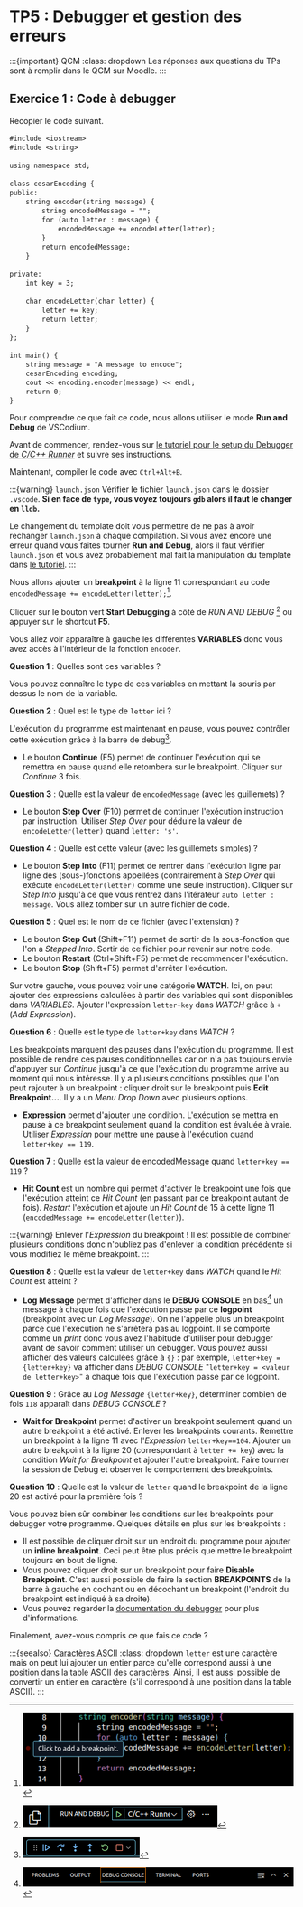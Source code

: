 # TP5 : Debugger et gestion des erreurs

:::{important} QCM
:class: dropdown
Les réponses aux questions du TPs sont à remplir dans le QCM sur Moodle.
:::

## Exercice 1 : Code à debugger

Recopier le code suivant.

```{code} cpp
#include <iostream>
#include <string>

using namespace std;

class cesarEncoding {
public:
    string encoder(string message) {
        string encodedMessage = "";
        for (auto letter : message) {
            encodedMessage += encodeLetter(letter);
        }
        return encodedMessage;
    }

private:
    int key = 3;

    char encodeLetter(char letter) {
        letter += key;
        return letter;
    }
};

int main() {
    string message = "A message to encode";
    cesarEncoding encoding;
    cout << encoding.encoder(message) << endl;
    return 0;
}
```

Pour comprendre ce que fait ce code, nous allons utiliser le mode **Run and Debug** de VSCodium.

Avant de commencer, rendez-vous sur [le tutoriel pour le setup du Debugger de *C/C++ Runner*](#vscodium-debugger) et suivre ses instructions.

Maintenant, compiler le code avec `Ctrl+Alt+B`.

:::{warning} `launch.json`
Vérifier le fichier `launch.json` dans le dossier `.vscode`. **Si en face de `type`, vous voyez toujours `gdb` alors il faut le changer en `lldb`.** 

Le changement du template doit vous permettre de ne pas à avoir rechanger `launch.json` à chaque compilation. Si vous avez encore une erreur quand vous faites tourner **Run and Debug**, alors il faut vérifier `launch.json` et vous avez probablement mal fait la manipulation du template dans [le tutoriel](#vscodium-debuuger).
:::

Nous allons ajouter un **breakpoint** à la ligne 11 correspondant au code `encodedMessage += encodeLetter(letter);`[^breakpoint].

[^breakpoint]: ![Breakpoint](../images/breakpoint.png)

Cliquer sur le bouton vert **Start Debugging** à côté de *RUN AND DEBUG* [^start_debugging] ou appuyer sur le shortcut **F5**.

[^start_debugging]: ![Start Debugging](../images/start-debugging.png)

Vous allez voir apparaître à gauche les différentes **VARIABLES** donc vous avez accès à l'intérieur de la fonction `encoder`.

**Question 1** : Quelles sont ces variables ?

Vous pouvez connaître le type de ces variables en mettant la souris par dessus le nom de la variable.

**Question 2** : Quel est le type de `letter` ici ?

L'exécution du programme est maintenant en pause, vous pouvez contrôler cette exécution grâce à la barre de debug[^debug_bar].
- Le bouton **Continue** (F5) permet de continuer l'exécution qui se remettra en pause quand elle retombera sur le breakpoint. Cliquer sur *Continue* 3 fois.

**Question 3** : Quelle est la valeur de `encodedMessage` (avec les guillemets) ?

- Le bouton **Step Over** (F10) permet de continuer l'exécution instruction par instruction. Utiliser *Step Over* pour déduire la valeur de `encodeLetter(letter)` quand `letter: 's'`. 

**Question 4** : Quelle est cette valeur (avec les guillemets simples) ?

- Le bouton **Step Into** (F11) permet de rentrer dans l'exécution ligne par ligne des (sous-)fonctions appellées (contrairement à *Step Over* qui exécute `encodeLetter(letter)` comme une seule instruction). Cliquer sur *Step Into* jusqu'à ce que vous rentrez dans l'itérateur `auto letter : message`. Vous allez tomber sur un autre fichier de code.

**Question 5** : Quel est le nom de ce fichier (avec l'extension) ?

- Le bouton **Step Out** (Shift+F11) permet de sortir de la sous-fonction que l'on a *Stepped Into*. Sortir de ce fichier pour revenir sur notre code.
- Le bouton **Restart** (Ctrl+Shift+F5) permet de recommencer l'exécution.
- Le bouton **Stop** (Shift+F5) permet d'arrêter l'exécution.

Sur votre gauche, vous pouvez voir une catégorie **WATCH**. Ici, on peut ajouter des expressions calculées à partir des variables qui sont disponibles dans *VARIABLES*. Ajouter l'expression `letter+key` dans *WATCH* grâce à `+` (*Add Expression*).

**Question 6** : Quelle est le type de `letter+key` dans *WATCH* ?

Les breakpoints marquent des pauses dans l'exécution du programme. Il est possible de rendre ces pauses conditionnelles car on n'a pas toujours envie d'appuyer sur *Continue* jusqu'à ce que l'exécution du programme arrive au moment qui nous intéresse. Il y a plusieurs conditions possibles que l'on peut rajouter à un breakpoint : cliquer droit sur le breakpoint puis **Edit Breakpoint...**. Il y a un *Menu Drop Down* avec plusieurs options.
- **Expression** permet d'ajouter une condition. L'exécution se mettra en pause à ce breakpoint seulement quand la condition est évaluée à vraie. Utiliser *Expression* pour mettre une pause à l'exécution quand `letter+key == 119`.

**Question 7** : Quelle est la valeur de encodedMessage quand `letter+key == 119` ?

- **Hit Count** est un nombre qui permet d'activer le breakpoint une fois que l'exécution atteint ce *Hit Count* (en passant par ce breakpoint autant de fois). *Restart* l'exécution et ajoute un *Hit Count* de 15 à cette ligne 11 (`encodedMessage += encodeLetter(letter)`).

:::{warning} Enlever l'*Expression* du breakpoint !
Il est possible de combiner plusieurs conditions donc n'oubliez pas d'enlever la condition précédente si vous modifiez le même breakpoint.
:::

**Question 8** : Quelle est la valeur de `letter+key` dans *WATCH* quand le *Hit Count* est atteint ?

- **Log Message** permet d'afficher dans le **DEBUG CONSOLE** en bas[^debug_console] un message à chaque fois que l'exécution passe par ce **logpoint** (breakpoint avec un *Log Message*). On ne l'appelle plus un breakpoint parce que l'exécution ne s'arrêtera pas au logpoint. Il se comporte comme un *print* donc vous avez l'habitude d'utiliser pour debugger avant de savoir comment utiliser un debugger. Vous pouvez aussi afficher des valeurs calculées grâce à `{}` : par exemple, `letter+key = {letter+key}` va afficher dans *DEBUG CONSOLE* "`letter+key = <valeur de letter+key>`" à chaque fois que l'exécution passe par ce logpoint.

**Question 9** : Grâce au *Log Message* `{letter+key}`, déterminer combien de fois `118` apparaît dans *DEBUG CONSOLE* ?

- **Wait for Breakpoint** permet d'activer un breakpoint seulement quand un autre breakpoint a été activé. Enlever les breakpoints courants. Remettre un breakpoint à la ligne 11 avec l'*Expression* `letter+key==104`. Ajouter un autre breakpoint à la ligne 20 (correspondant à `letter += key`) avec la condition *Wait for Breakpoint* et ajouter l'autre breakpoint. Faire tourner la session de Debug et observer le comportement des breakpoints.

**Question 10** : Quelle est la valeur de `letter` quand le breakpoint de la ligne 20 est activé pour la première fois ?

[^debug_bar]: ![Debug Bar](../images/debug-bar.png)

[^debug_console]: ![Debug Console](../images/debug-console.png)

Vous pouvez bien sûr combiner les conditions sur les breakpoints pour debugger votre programme. Quelques détails en plus sur les breakpoints :
- Il est possible de cliquer droit sur un endroit du programme pour ajouter un **inline breakpoint**. Ceci peut être plus précis que mettre le breakpoint toujours en bout de ligne.
- Vous pouvez cliquer droit sur un breakpoint pour faire **Disable Breakpoint**. C'est aussi possible de faire la section **BREAKPOINTS** de la barre à gauche en cochant ou en décochant un breakpoint (l'endroit du breakpoint est indiqué à sa droite).
- Vous pouvez regarder la [documentation du debugger](https://code.visualstudio.com/docs/editor/debugging) pour plus d'informations.

Finalement, avez-vous compris ce que fais ce code ?

:::{seealso} [Caractères ASCII](https://en.cppreference.com/w/cpp/language/ascii)
:class: dropdown
`letter` est une caractère mais on peut lui ajouter un entier parce qu'elle correspond aussi à une position dans la table ASCII des caractères. Ainsi, il est aussi possible de convertir un entier en caractère (s'il correspond à une position dans la table ASCII).
:::

<!-- ## Exercice 2 : Try Throw Catch

```{code} cpp

```

## Exercice 3 : Special Case Pattern

```{code} java

``` -->